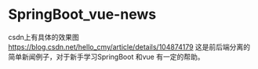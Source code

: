 # SpringBoot_vue-news
csdn上有具体的效果图 https://blog.csdn.net/hello_cmy/article/details/104874179
这是前后端分离的简单新闻例子，对于新手学习SpringBoot 和vue 有一定的帮助。
